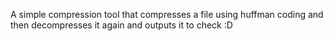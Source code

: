 A simple compression tool that compresses a file using huffman coding and then decompresses it again and outputs it to check :D